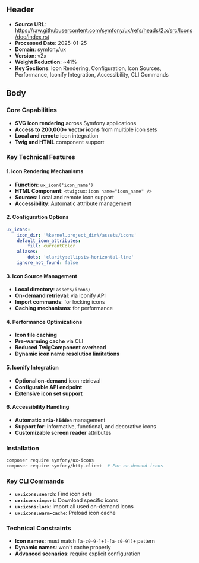 ## Header
- **Source URL**: https://raw.githubusercontent.com/symfony/ux/refs/heads/2.x/src/Icons/doc/index.rst
- **Processed Date**: 2025-01-25
- **Domain**: symfony/ux
- **Version**: v2x
- **Weight Reduction**: ~41%
- **Key Sections**: Icon Rendering, Configuration, Icon Sources, Performance, Iconify Integration, Accessibility, CLI Commands

## Body

### Core Capabilities
- **SVG icon rendering** across Symfony applications
- **Access to 200,000+ vector icons** from multiple icon sets
- **Local and remote** icon integration
- **Twig and HTML** component support

### Key Technical Features

#### 1. Icon Rendering Mechanisms
- **Function**: `ux_icon('icon_name')`
- **HTML Component**: `<twig:ux:icon name="icon_name" />`
- **Sources**: Local and remote icon support
- **Accessibility**: Automatic attribute management

#### 2. Configuration Options
```yaml
ux_icons:
    icon_dir: '%kernel.project_dir%/assets/icons'
    default_icon_attributes:
        fill: currentColor
    aliases:
        dots: 'clarity:ellipsis-horizontal-line'
    ignore_not_found: false
```

#### 3. Icon Source Management
- **Local directory**: `assets/icons/`
- **On-demand retrieval**: via Iconify API
- **Import commands**: for locking icons
- **Caching mechanisms**: for performance

#### 4. Performance Optimizations
- **Icon file caching**
- **Pre-warming cache** via CLI
- **Reduced TwigComponent overhead**
- **Dynamic icon name resolution limitations**

#### 5. Iconify Integration
- **Optional on-demand** icon retrieval
- **Configurable API endpoint**
- **Extensive icon set support**

#### 6. Accessibility Handling
- **Automatic `aria-hidden`** management
- **Support for**: informative, functional, and decorative icons
- **Customizable screen reader** attributes

### Installation
```bash
composer require symfony/ux-icons
composer require symfony/http-client  # For on-demand icons
```

### Key CLI Commands
- **`ux:icons:search`**: Find icon sets
- **`ux:icons:import`**: Download specific icons
- **`ux:icons:lock`**: Import all used on-demand icons
- **`ux:icons:warm-cache`**: Preload icon cache

### Technical Constraints
- **Icon names**: must match `[a-z0-9-]+(-[a-z0-9])+` pattern
- **Dynamic names**: won't cache properly
- **Advanced scenarios**: require explicit configuration